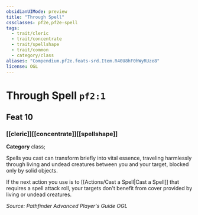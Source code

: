 ```yaml
---
obsidianUIMode: preview
title: "Through Spell"
cssclasses: pf2e,pf2e-spell
tags:
  - trait/cleric
  - trait/concentrate
  - trait/spellshape
  - trait/common
  - category/class
aliases: "Compendium.pf2e.feats-srd.Item.R40U8hF0hWyRUze8"
license: OGL
---
```

# Through Spell `pf2:1`
## Feat 10
### [[cleric]][[concentrate]][[spellshape]]

**Category** class; 




Spells you cast can transform briefly into vital essence, traveling harmlessly through living and undead creatures between you and your target, blocked only by solid objects.

If the next action you use is to [[Actions/Cast a Spell|Cast a Spell]] that requires a spell attack roll, your targets don't benefit from cover provided by living or undead creatures.

*Source: Pathfinder Advanced Player's Guide*
*OGL*